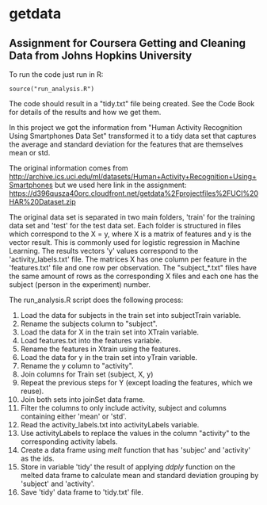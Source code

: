# getdata
## Assignment for Coursera Getting and Cleaning Data from Johns Hopkins University

To run the code just run in R:
```
source("run_analysis.R") 
```
The code should result in a "tidy.txt" file being created. See the Code Book for details of the results and how we get them.

In this project we got the information from "Human Activity Recognition Using Smartphones Data Set" transformed it to a tidy data set that captures the average and standard deviation for the features that are themselves mean or std.

The original information comes from http://archive.ics.uci.edu/ml/datasets/Human+Activity+Recognition+Using+Smartphones but we used here link in the assignment: 
https://d396qusza40orc.cloudfront.net/getdata%2Fprojectfiles%2FUCI%20HAR%20Dataset.zip 

The original data set is separated in two main folders, 'train' for the training data set and 'test' for the test data set. Each folder is structured in files which correspond to the X = y, where X is a matrix of features and y is the vector result. This is commonly used for logistic regression in Machine Learning. 
The results vectors 'y' values correspond to the 'activity_labels.txt' file.
The matrices X has one column per feature in the 'features.txt' file and one row per observation.
The "subject_*.txt" files have the same amount of rows as the corresponding X files and each one has the subject (person in the experiment) number.


The run_analysis.R script does the following process:
1. Load the data for subjects in the train set into subjectTrain variable.
1. Rename the subjects column to "subject".
1. Load the data for X in the train set into XTrain variable.
1. Load features.txt into the features variable.
1. Rename the features in Xtrain using the features.
1. Load the data for y in the train set into yTrain variable.
1. Rename the y column to "activity".
1. Join columns for Train set (subject, X, y)
1. Repeat the previous steps for Y (except loading the features, which we reuse).
1. Join both sets into joinSet data frame.
1. Filter the columns to only include activity, subject and columns containing either 'mean' or 'std'.
1. Read the activity_labels.txt into activityLabels variable.
1. Use activityLabels to replace the values in the column "activity" to the corresponding activity labels.
1. Create a data frame using _melt_ function that has 'subjec' and 'activity' as the ids.
1. Store in variable 'tidy' the result of applying _ddply_ function on the melted data frame to calculate mean and standard deviation grouping by 'subject' and 'activity'. 
1. Save 'tidy' data frame to 'tidy.txt' file.
